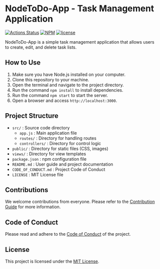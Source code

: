 # NodeToDo-App - Task Management Application

[![Actions Status](https://github.com/ariesjia/vue-composition-test-utils/workflows/Node%20CI/badge.svg)](https://github.com/itslanaa/NodeToDo-App/actions)
[![NPM](https://img.shields.io/npm/v/vue-composition-test-utils.svg)](https://www.npmjs.com/package/vue-composition-test-utils)
[![license](https://badgen.net/badge/license/MIT/blue)](https://github.com/itslanaa/NodeToDo-App/blob/main/LICENSE)

NodeToDo-App is a simple task management application that allows users to create, edit, and delete task lists.

## How to Use

1. Make sure you have Node.js installed on your computer.
2. Clone this repository to your machine.
3. Open the terminal and navigate to the project directory.
4. Run the command `npm install` to install dependencies.
5. Run the command `npm start` to start the server.
6. Open a browser and access `http://localhost:3000`.

## Project Structure

- `src/` : Source code directory
  - `app.js` : Main application file
  - `routes/` : Directory for handling routes
  - `controllers/` : Directory for control logic
- `public/` : Directory for static files (CSS, images)
- `views/` : Directory for view templates
- `package.json` : npm configuration file
- `README.md` : User guide and project documentation
- `CODE_OF_CONDUCT.md` : Project Code of Conduct
- `LICENSE` : MIT License file

## Contributions

We welcome contributions from everyone. Please refer to the [Contribution Guide](CONTRIBUTING.md) for more information.

## Code of Conduct

Please read and adhere to the [Code of Conduct](CODE_OF_CONDUCT.md) of the project.

## License

This project is licensed under the [MIT License](LICENSE).

